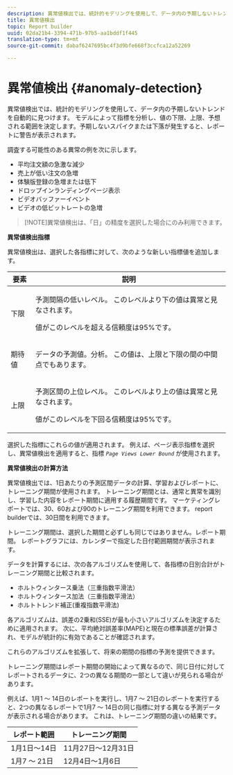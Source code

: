```yaml
---
description: 異常値検出では、統計的モデリングを使用して、データ内の予期しないトレンドを自動的に見つけます。 モデルによって指標を分析し、値の下限、上限、予想される範囲を決定します。予期しないスパイクまたは下落が発生すると、レポートに警告が表示されます。
title: 異常値検出
topic: Report builder
uuid: 02da21b4-3394-471b-97b5-aa1bddf1f445
translation-type: tm+mt
source-git-commit: dabaf6247695bc4f3d9bfe668f3ccfca12a52269

---
```



# 異常値検出 {#anomaly-detection}

異常値検出では、統計的モデリングを使用して、データ内の予期しないトレンドを自動的に見つけます。 モデルによって指標を分析し、値の下限、上限、予想される範囲を決定します。予期しないスパイクまたは下落が発生すると、レポートに警告が表示されます。

調査する可能性のある異常の例を次に示します。

* 平均注文額の急激な減少
* 売上が低い注文の急増
* 体験版登録の急増または低下
* ドロップインランディングページ表示
* ビデオバッファーイベント
* ビデオの低ビットレートの急増

>[!NOTE]異常値検出は、「日」の精度を選択した場合にのみ利用できます。

<p class="head"> <b>異常値検出指標</b> </p>

異常値検出は、選択した各指標に対して、次のような新しい指標値を追加します。

<table id="table_BF75FC874634498DB6632C12CBD8D533"> 
 <thead> 
  <tr> 
   <th colname="col1" class="entry"> 要素 </th> 
   <th colname="col2" class="entry"> 説明 </th> 
  </tr> 
 </thead>
 <tbody> 
  <tr> 
   <td colname="col1"> 下限 </td> 
   <td colname="col2"> <p>予測間隔の低いレベル。 このレベルより下の値は異常と見なされます。 </p> <p>値がこのレベルを超える信頼度は95%です。 </p> </td> 
  </tr> 
  <tr> 
   <td colname="col1"> 期待値 </td> 
   <td colname="col2"> <p>データの予測値。分析。 この値は、上限と下限の間の中間点でもあります。 </p> </td> 
  </tr> 
  <tr> 
   <td colname="col1"> 上限 </td> 
   <td colname="col2"> <p>予測区間の上位レベル。 このレベルより上の値は異常と見なされます。 </p> <p>値がこのレベルを下回る信頼度は95%です。 </p> </td> 
  </tr> 
 </tbody> 
</table>

選択した指標にこれらの値が適用されます。 例えば、ページ表示指標を選択し、異常値検出を適用すると、指標 *`Page Views Lower Bound`* が使用されます。

**異常値検出の計算方法**

異常値検出では、1日あたりの予測区間データの計算、学習およびレポートに、トレーニング期間が使用されます。 トレーニング期間とは、通常と異常を識別し、学習した内容をレポート期間に適用する履歴期間です。 マーケティングレポートでは、30、60および90のトレーニング期間を利用できます。 report builderでは、30日間を利用できます。

トレーニング期間は、選択した期間と必ずしも同じではありません。レポート期間。 レポートグラフには、カレンダーで指定した日付範囲期間が表示されます。

データを計算するには、次の各アルゴリズムを使用して、各指標の日別合計がトレーニング期間と比較されます。

* ホルトウィンタース乗法（三重指数平滑法）
* ホルトウィンタース加法（三重指数平滑法）
* ホルトトレンド補正(重複指数平滑法)

各アルゴリズムは、誤差の2乗和(SSE)が最も小さいアルゴリズムを決定するために適用されます。 次に、平均絶対誤差率(MAPE)と現在の標準誤差が計算され、モデルが統計的に有効であることが確認されます。

これらのアルゴリズムを拡張して、将来の期間の指標の予測を提供できます。

トレーニング期間はレポート期間の開始によって異なるので、同じ日付に対してレポートされるデータに、2つの異なる期間の一部として違いが見られる場合があります。

例えば、1月1 ～ 14日のレポートを実行し、1月7 ～ 21日のレポートを実行すると、2つの異なるレポートで1月7 ～ 14日の同じ指標に対する異なる予測データが表示される場合があります。 これは、トレーニング期間の違いの結果です。

| レポート範囲 | トレーニング期間 |
|--- |--- |
| 1月1日～14日 | 11月27日～12月31日 |
| 1月7 ～ 21日 | 12月4日～1月6日 |

